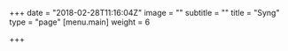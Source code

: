 +++
date = "2018-02-28T11:16:04Z"
image = ""
subtitle = ""
title = "Syng"
type = "page"
[menu.main]
weight = 6

+++
